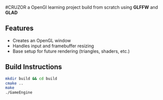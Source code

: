 #CRUZOR
a OpenGl learning project build from scratch using **GLFFW** and **GLAD**
## Features
- Creates an OpenGL window
- Handles input and framebuffer resizing
- Base setup for future rendering (triangles, shaders, etc.)
## Build Instructions
```bash
mkdir build && cd build
cmake ..
make
./GameEngine 
